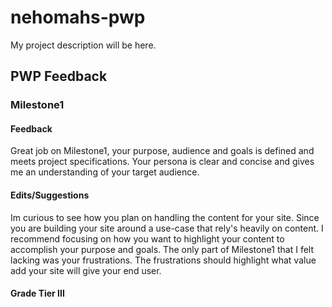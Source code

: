 # nehomahs-pwp
My project description will be here.
## PWP Feedback
### Milestone1
#### Feedback
Great job on Milestone1, your purpose, audience and goals is defined and meets project specifications. Your persona is clear and concise and gives me an understanding of your target audience. 
#### Edits/Suggestions
Im curious to see how you plan on handling the content for your site. Since you are building your site around a use-case that rely's heavily on content. I recommend focusing on how you want to highlight your content to accomplish your purpose and goals. The only part of Milestone1 that I felt lacking was your frustrations. The frustrations should highlight what value add your site will give your end user.
#### Grade Tier III
